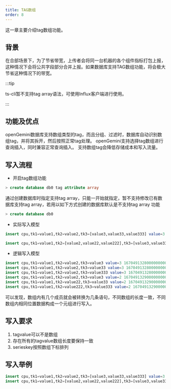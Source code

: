 ```yaml
---
title: TAG数组
order: 8
---
```

这一章主要介绍tag数组功能。

## **背景**

在合部场景下，为了节省带宽，上传者会将同一台机器的各个组件指标打包上报，这种情况下会将公共字段部分合并上报。如果数据库支持TAG数组功能，将会极大节省这种情况下的带宽。

:::tip

ts-cli暂不支持tag array语法，可使用Influx客户端进行使用。

:::

## **功能及优点**

openGemini数据库支持数组类型的tag，而且分组、过滤时，数据库自动识别数组tag，并将其拆开，然后按照正常tag处理。
openGemini支持选择tag数组进行查询插入，同时兼容正常查询插入。
支持数组tag会降低存储成本和写入流量。

## **写入流程**

- 开启tag数组功能

```sql
> create database db0 tag attribute array
```

通过创建数据库时指定支持tag array，只能一开始就指定，暂不支持修改已有数据库支持tag array，若用以如下方式创建的数据库默认是不支持tag array 功能

```sql
> create database db0
```

- 实际写入模型
```sql
insert cpu,tk1=value1,tk2=value2,tk3=[value3,value33,value333] value=3 1670491328000000000

insert cpu,tk1=value1,tk2=[value2,value22,value222],tk3=[value3,value33,value333] value=2 1670491329000000000
```
- 逻辑写入模型
```sql
insert cpu,tk1=value1,tk2=value2,tk3=value3 value=3 1670491328000000000
insert cpu,tk1=value1,tk2=value2,tk3=value33 value=3 1670491328000000000
insert cpu,tk1=value1,tk2=value2,tk3=value333 value=3 1670491328000000000
insert cpu,tk1=value1,tk2=value2,tk3=value3 value=2 1670491329000000000
insert cpu,tk1=value1,tk2=value22,tk3=value33 value=2 1670491329000000000
insert cpu,tk1=value1,tk2=value222,tk3=value333 value=2 1670491329000000000
```
可以发现，数组内有几个成员就会被转换为几条语句，不同数组的长度一致，不同数组内相同位置数据构成一个元组进行写入。

## **写入要求**

1. tagvalue可以不是数组
2. 存在所有的tagvalue数组长度要保持一致
3. serieskey按照数组下标排列

## **写入举例**

```sql
insert cpu,tk1=value1,tk2=value2,tk3=[value3,value33,value333] value=3
insert cpu,tk1=value1,tk2=[value2,value22,value222],tk3=[value3,value33,value333] value=2
```

